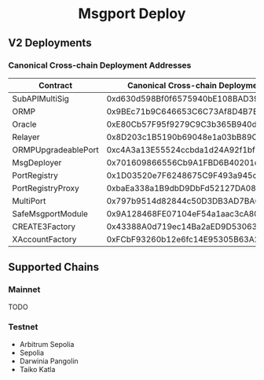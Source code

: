 # <h1 align="center"> Msgport Deploy </h1>

## V2 Deployments
### Canonical Cross-chain Deployment Addresses
|  Contract              |  Canonical Cross-chain Deployment Address  |
|------------------------|--------------------------------------------|
| SubAPIMultiSig         | 0xd630d598Bf0f6575940bE108BAD39A7eaFD72198 |
| ORMP                   | 0x9BEc71b9C646653C6C73Af8D4B7E5f84a5420005 |
| Oracle                 | 0xE80Cb57F95f9279C9C3b365B940dE235883D1002 |
| Relayer                | 0x8D203c1B5190b69048e1a03bB89C5B4E511DB246 |
| ORMPUpgradeablePort    | 0xc4A3a13E55524ccbda1d24A92f1bf9E493F9F400 |
| MsgDeployer            | 0x701609866556Cb9A1FBD6B40201cD5899c9D2d56 |
| PortRegistry           | 0x1D03520e7F6248675C9F493a945ced9E1E8c12D7 |
| PortRegistryProxy      | 0xbaEa338a1B9dbD9DbFd52127DA0862d87Eda0A1E |
| MultiPort              | 0x797b9514d82844c50D3DB3AD7BA6BAFF781fd5A0 |
| SafeMsgportModule      | 0x9A128468FE07104eF54a1aac3cA807661C1E1673 |
| CREATE3Factory         | 0x43388A0d719ec14Ba2aED9D530637a561E7420bF |
| XAccountFactory        | 0xFCbF93260b12e6fc14E95305B63A2ca9B6B183F9 |

## Supported Chains
### Mainnet
TODO

### Testnet
- Arbitrum Sepolia
- Sepolia
- Darwinia Pangolin
- Taiko Katla
